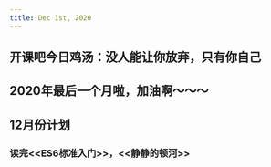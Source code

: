 ```yaml
---
title: Dec 1st, 2020
---
```


## 开课吧今日鸡汤：没人能让你放弃，只有你自己
## 2020年最后一个月啦，加油啊～～～
## 12月份计划
### 读完<<ES6标准入门>>，<<静静的顿河>>
##
